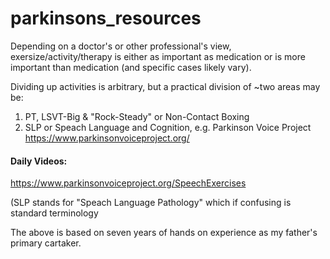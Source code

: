 # parkinsons_resources


Depending on a doctor's or other professional's view, exersize/activity/therapy is either as important as medication or is more important than medication (and specific cases likely vary). 

Dividing up activities is arbitrary, but a practical division of ~two areas may be:
1. PT, LSVT-Big & "Rock-Steady" or Non-Contact Boxing
2. SLP or Speach Language and Cognition, e.g. Parkinson Voice Project
https://www.parkinsonvoiceproject.org/

#### Daily Videos:
https://www.parkinsonvoiceproject.org/SpeechExercises

(SLP stands for "Speach Language Pathology" which if confusing is standard terminology

The above is based on seven years of hands on experience as my father's primary cartaker. 
